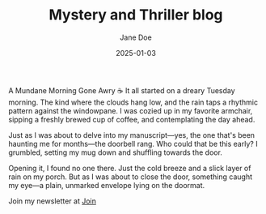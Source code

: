 ﻿---
layout: layouts/post.njk
author: "Jane Doe"
title: Mystery and Thriller blog
tags: post
description: A Mundane Morning Gone Awry
date: 2025-01-03
---
A Mundane Morning Gone Awry ☕
It all started on a dreary Tuesday morning. The kind where the clouds hang low, and the rain taps a rhythmic pattern against the windowpane. I was cozied up in my favorite armchair, sipping a freshly brewed cup of coffee, and contemplating the day ahead.

Just as I was about to delve into my manuscript—yes, the one that's been haunting me for months—the doorbell rang. Who could that be this early? I grumbled, setting my mug down and shuffling towards the door.

Opening it, I found no one there. Just the cold breeze and a slick layer of rain on my porch. But as I was about to close the door, something caught my eye—a plain, unmarked envelope lying on the doormat.

Join my newsletter at <a href="{% link 'join' %}">Join</a>